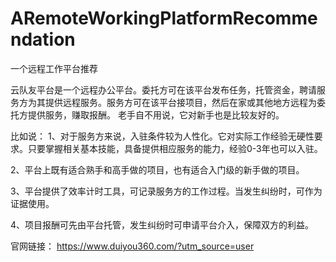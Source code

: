 # ARemoteWorkingPlatformRecommendation
一个远程工作平台推荐

云队友平台是一个远程办公平台。委托方可在该平台发布任务，托管资金，聘请服务方为其提供远程服务。服务方可在该平台接项目，然后在家或其他地方远程为委托方提供服务，赚取报酬。
老手自不用说，它对新手也是比较友好的。

比如说：
1、对于服务方来说，入驻条件较为人性化。它对实际工作经验无硬性要求。只要掌握相关基本技能，具备提供相应服务的能力，经验0-3年也可以入驻。

2、平台上既有适合熟手和高手做的项目，也有适合入门级的新手做的项目。

3、平台提供了效率计时工具，可记录服务方的工作过程。当发生纠纷时，可作为证据使用。

4、项目报酬可先由平台托管，发生纠纷时可申请平台介入，保障双方的利益。

官网链接：
https://www.duiyou360.com/?utm_source=user
